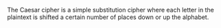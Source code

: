  The Caesar cipher is a simple substitution cipher where each letter in the plaintext is shifted a certain number of places down or up the alphabet.
